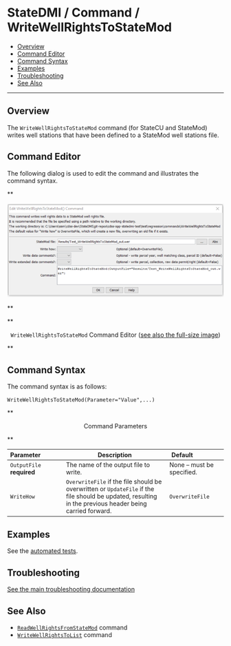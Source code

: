 # StateDMI / Command / WriteWellRightsToStateMod #

* [Overview](#overview)
* [Command Editor](#command-editor)
* [Command Syntax](#command-syntax)
* [Examples](#examples)
* [Troubleshooting](#troubleshooting)
* [See Also](#see-also)

-------------------------

## Overview ##

The `WriteWellRightsToStateMod` command (for StateCU and StateMod) writes well stations that have been defined to a StateMod well stations file.  

## Command Editor ##

The following dialog is used to edit the command and illustrates the command syntax.

**<p style="text-align: center;">
![WriteWellRightsToStateMod command editor](WriteWellRightsToStateMod.png)
</p>**

**<p style="text-align: center;">
`WriteWellRightsToStateMod` Command Editor (<a href="../WriteWellRightsToStateMod.png">see also the full-size image</a>)
</p>**

## Command Syntax ##

The command syntax is as follows:

```text
WriteWellRightsToStateMod(Parameter="Value",...)
```
**<p style="text-align: center;">
Command Parameters
</p>**

| **Parameter**&nbsp;&nbsp;&nbsp;&nbsp;&nbsp;&nbsp;&nbsp;&nbsp;&nbsp;&nbsp;&nbsp;&nbsp; | **Description** | **Default**&nbsp;&nbsp;&nbsp;&nbsp;&nbsp;&nbsp;&nbsp;&nbsp;&nbsp;&nbsp;&nbsp;&nbsp;&nbsp;&nbsp;&nbsp;&nbsp; |
| --------------|-----------------|----------------- |
| `OutputFile `<br>**required** | The name of the output file to write. | None – must be specified. |
| `WriteHow ` | `OverwriteFile` if the file should be overwritten or `UpdateFile` if the file should be updated, resulting in the previous header being carried forward. | `OverwriteFile` |

## Examples ##

See the [automated tests](https://github.com/OpenCDSS/cdss-app-statedmi-test/tree/master/test/regression/commands/WriteWellRightsToStateMod).

## Troubleshooting ##

[See the main troubleshooting documentation](../../troubleshooting/troubleshooting.md)

## See Also ##

* [`ReadWellRightsFromStateMod`](../ReadWellRightsFromStateMod/ReadWellRightsFromStateMod.md) command
* [`WriteWellRightsToList`](../WriteWellRightsToList/WriteWellRightsToList.md) command
